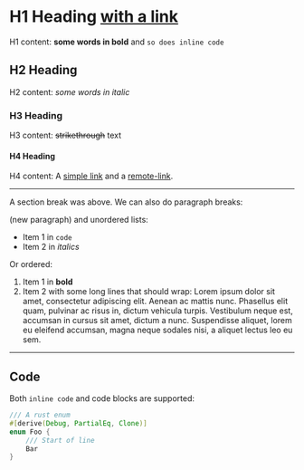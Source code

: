 # H1 Heading [with a link][remote-link]

H1 content: **some words in bold** and `so does inline code`

## H2 Heading

H2 content: _some words in italic_

### H3 Heading

H3 content: ~~strikethrough~~ text

#### H4 Heading

H4 content: A [simple link](https://docs.rs) and a [remote-link].

---

A section break was above. We can also do paragraph breaks:

(new paragraph) and unordered lists:

- Item 1 in `code`
- Item 2 in _italics_

Or ordered:

1. Item 1 in **bold**
2. Item 2 with some long lines that should wrap: Lorem ipsum dolor sit amet,
   consectetur adipiscing elit. Aenean ac mattis nunc. Phasellus elit quam,
   pulvinar ac risus in, dictum vehicula turpis. Vestibulum neque est, accumsan
   in cursus sit amet, dictum a nunc. Suspendisse aliquet, lorem eu eleifend
   accumsan, magna neque sodales nisi, a aliquet lectus leo eu sem.

---

## Code

Both `inline code` and code blocks are supported:

```rust
/// A rust enum
#[derive(Debug, PartialEq, Clone)]
enum Foo {
    /// Start of line
    Bar
}
```

[remote-link]: http://docs.rs
